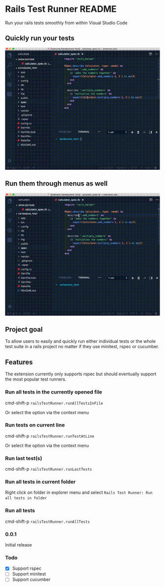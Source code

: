 # Rails Test Runner README

Run your rails tests smoothly from within Visual Studio Code

## Quickly run your tests
![Commands](images/rails-test-runner-commands.gif)

## Run them through menus as well
![Menu](images/rails-test-runner-menu.gif)

## Project goal
To allow users to easily and quickly run either individual tests
or the whole test suite in a rails project no matter if they use
minitest, rspec or cucumber.

## Features
The extension currently only supports rspec but should eventually
support the most popular test runners.

### Run all tests in the currently opened file
cmd-shift-p `railsTestRunner.runAllTestsInFile`

Or select the option via the context menu

### Run tests on current line
cmd-shift-p `railsTestRunner.runTestAtLine`

Or select the option via the context menu

### Run last test(s)
cmd-shift-p `railsTestRunner.runLastTests`

### Run all tests in current folder
Right click on folder in explorer menu and select `Rails Test Runner: Run all tests in folder`

### Run all tests
cmd-shift-p `railsTestRunner.runAllTests`

### 0.0.1

Initial release

### Todo
- [x] Support rspec
- [ ] Support minitest
- [ ] Support cucumber
